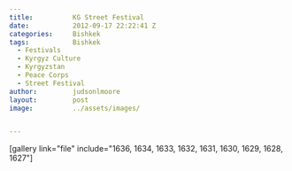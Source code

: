 ```yaml
---
title:			KG Street Festival
date:			2012-09-17 22:22:41 Z
categories:		Bishkek
tags:			Bishkek
  - Festivals
  - Kyrgyz Culture
  - Kyrgyzstan
  - Peace Corps
  - Street Festival
author:			judsonlmoore
layout:			post
image:			../assets/images/


---
```


[gallery link="file" include="1636, 1634, 1633, 1632, 1631, 1630, 1629, 1628, 1627"]
